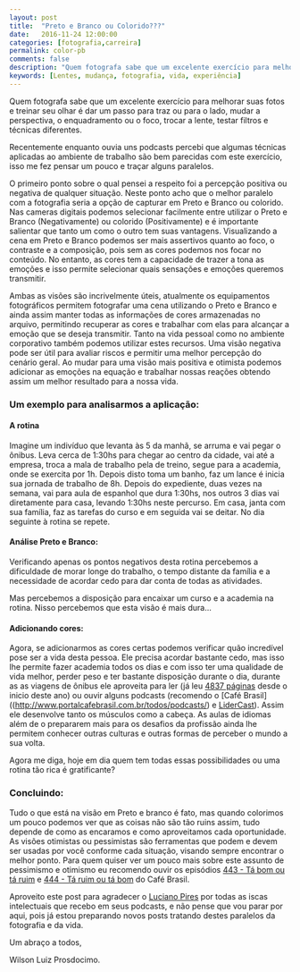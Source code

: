 ```yaml
---
layout: post
title:  "Preto e Branco ou Colorido???"
date:   2016-11-24 12:00:00
categories: [fotografia,carreira]
permalink: color-pb
comments: false
description: "Quem fotografa sabe que um excelente exercício para melhorar suas fotos e treinar seu olhar é dar um passo para traz ou para o lado, mudar a perspectiva, o enquadramento ou o foco, trocar a lente, testar filtros e técnicas diferentes. Mas como aplicar isto a vida pessoal ou profissional?"
keywords: [Lentes, mudança, fotografia, vida, experiência]
---
```


Quem fotografa sabe que um excelente exercício para melhorar suas fotos e treinar seu olhar é dar um passo para traz ou para o lado, mudar a perspectiva, o enquadramento ou o foco, trocar a lente, testar filtros e técnicas diferentes.

Recentemente enquanto ouvia uns podcasts percebi que algumas técnicas aplicadas ao ambiente de trabalho são bem parecidas com este exercício, isso me fez pensar um pouco e traçar alguns paralelos.

O primeiro ponto sobre o qual pensei a respeito foi a percepção positiva ou negativa de qualquer situação. Neste ponto acho que o melhor paralelo com a fotografia seria a opção de capturar em Preto e Branco ou colorido. Nas cameras digitais podemos selecionar facilmente entre utilizar o Preto e Branco (Negativamente) ou colorido (Positivamente) e é importante salientar que tanto um como o outro tem suas vantagens. Visualizando a cena em Preto e Branco podemos ser mais assertivos quanto ao foco, o contraste e a composição, pois sem as cores podemos nos focar no conteúdo. No entanto, as cores tem a capacidade de trazer a tona as emoções e isso permite selecionar quais sensações e emoções queremos transmitir.

Ambas as visões são incrivelmente úteis, atualmente os equipamentos fotográficos permitem fotografar uma cena utilizando o Preto e Branco e ainda assim manter todas as informações de cores armazenadas no arquivo, permitindo recuperar as cores e trabalhar com elas para alcançar a emoção que se deseja transmitir. Tanto na vida pessoal como no ambiente corporativo também podemos utilizar estes recursos. Uma visão negativa pode ser útil para avaliar riscos e permitir uma melhor percepção do cenário geral. Ao mudar para uma visão mais positiva e otimista podemos adicionar as emoções na equação e trabalhar nossas reações obtendo assim um melhor resultado para a nossa vida.

### Um exemplo para analisarmos a aplicação:

#### A rotina

Imagine um indivíduo que levanta às 5 da manhã, se arruma e vai pegar o ônibus. Leva cerca de 1:30hs para chegar ao centro da cidade, vai até a empresa, troca a mala de trabalho pela de treino, segue para a academia, onde se exercita por 1h. Depois disto toma um banho, faz um lance é inicia sua jornada de trabalho de 8h. Depois do expediente, duas vezes na semana, vai para aula de espanhol que dura 1:30hs, nos outros 3 dias vai diretamente para casa, levando 1:30hs neste percurso. Em casa, janta com sua família, faz as tarefas do curso e em seguida vai se deitar. No dia seguinte à rotina se repete.

#### Análise Preto e Branco:

Verificando apenas os pontos negativos desta rotina percebemos a dificuldade de morar longe do trabalho, o tempo distante da família e a necessidade de acordar cedo para dar conta de todas as atividades.

Mas percebemos a disposição para encaixar um curso e a academia na rotina. Nisso percebemos que esta visão é mais dura...

#### Adicionando cores:

Agora, se adicionarmos as cores certas podemos verificar quão incredível pose ser a vida desta pessoa. Ele precisa acordar bastante cedo, mas isso lhe permite fazer academia todos os dias e com isso ter uma qualidade de vida melhor, perder peso e ter bastante disposição durante o dia, durante as as viagens de ônibus ele aproveita para ler (já leu [4837 páginas](https://www.skoob.com.br/meta/ano/2016/266759/ordem:total) desde o inicio deste ano) ou ouvir alguns podcasts (recomendo o [Café Brasil]((http://www.portalcafebrasil.com.br/todos/podcasts/) e [LiderCast](http://www.portalcafebrasil.com.br/todos/lidercast/)). Assim ele desenvolve tanto os músculos como a cabeça. As aulas de idiomas além de o prepararem mais para os desafios da profissão ainda lhe permitem conhecer outras culturas e outras formas de perceber o mundo a sua volta.

Agora me diga, hoje em dia quem tem todas essas possibilidades ou uma rotina tão rica é gratificante?

### Concluindo:

Tudo o que está na visão em Preto e branco é fato, mas quando colorimos um pouco podemos ver que as coisas não são tão ruins assim, tudo depende de como as encaramos e como aproveitamos cada oportunidade. As visões otimistas ou pessimistas são ferramentas que podem e devem ser usadas por você conforme cada situação, visando sempre encontrar o melhor ponto.
Para quem quiser ver um pouco mais sobre este assunto de pessimismo e otimismo eu recomendo ouvir os episódios [443 - Tá bom ou tá ruim](http://www.portalcafebrasil.com.br/podcasts/443-ta-bom-ou-ta-ruim/) e [444 - Tá ruim ou tá bom](http://www.portalcafebrasil.com.br/podcasts/444-ta-ruim-ou-ta-bom/) do Café Brasil.

Aproveito este post para agradecer o [Luciano Pires](http://lucianopires.com.br) por todas as iscas intelectuais que recebo em seus podcasts, e não pense que vou parar por aqui, pois já estou preparando novos posts tratando destes paralelos da fotografia e da vida.

Um abraço a todos,

Wilson Luiz Prosdocimo.